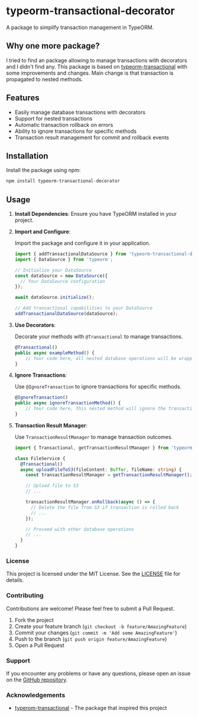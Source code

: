 # typeorm-transactional-decorator

A package to simplify transaction management in TypeORM.

## Why one more package?
I tried to find an package allowing to manage transactions with decorators and I didn't find any. This package is based on [typeorm-transactional](https://www.npmjs.com/package/typeorm-transactional) with some improvements and changes. Main change is that transaction is propagated to nested methods.

## Features

- Easily manage database transactions with decorators
- Support for nested transactions
- Automatic transaction rollback on errors
- Ability to ignore transactions for specific methods
- Transaction result management for commit and rollback events

## Installation

Install the package using npm:

```bash
npm install typeorm-transactional-decorator
```

## Usage

1. **Install Dependencies**:
   Ensure you have TypeORM installed in your project.

2. **Import and Configure**:

   Import the package and configure it in your application.

   ```typescript
   import { addTransactionalDataSource } from 'typeorm-transactional-decorator';
   import { DataSource } from 'typeorm';

   // Initialize your DataSource
   const dataSource = new DataSource({
     // Your DataSource configuration
   });

   await dataSource.initialize();

   // Add transactional capabilities to your DataSource
   addTransactionalDataSource(dataSource);
   ```

3. **Use Decorators**:

   Decorate your methods with `@Transactional` to manage transactions.

   ```typescript
   @Transactional()
   public async exampleMethod() {
       // Your code here, all nested database operations will be wrapped in a transaction
   }
   ```

4. **Ignore Transactions**:

   Use `@IgnoreTransaction` to ignore transactions for specific methods.

   ```typescript
   @IgnoreTransaction()
   public async ignoreTransactionMethod() {
       // Your code here, this nested method will ignore the transaction
   }
   ```

5. **Transaction Result Manager**:

   Use `TransactionResultManager` to manage transaction outcomes.

   ```typescript
   import { Transactional, getTransactionResultManager } from 'typeorm-transactional-decorator';

   class FileService {
     @Transactional()
     async uploadFileToS3(fileContent: Buffer, fileName: string) {
       const transactionResultManager = getTransactionResultManager();

       // Upload file to S3
       // ...

       transactionResultManager.onRollback(async () => {
         // Delete the file from S3 if transaction is rolled back
         // ...
       });

       // Proceed with other database operations
       // ...
     }
   }
   ```

### License

This project is licensed under the MIT License. See the [LICENSE](https://github.com/gwythyr/typeorm-transactional-decorator/blob/master/LICENCE.txt) file for details.

### Contributing

Contributions are welcome! Please feel free to submit a Pull Request.

1. Fork the project
2. Create your feature branch (`git checkout -b feature/AmazingFeature`)
3. Commit your changes (`git commit -m 'Add some AmazingFeature'`)
4. Push to the branch (`git push origin feature/AmazingFeature`)
5. Open a Pull Request

### Support

If you encounter any problems or have any questions, please open an issue on the [GitHub repository](https://github.com/gwythyr/typeorm-transactional-decorator/issues).

### Acknowledgements

- [typerom-transactional](https://www.npmjs.com/package/typeorm-transactional) - The package that inspired this project
